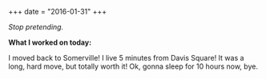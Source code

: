 +++
date = "2016-01-31"
+++

*Stop pretending.*

**What I worked on today:**

I moved back to Somerville! I live 5 minutes from Davis Square! It was a long, hard move, but totally worth it! Ok, gonna sleep for 10 hours now, bye.